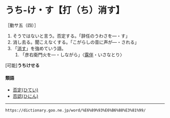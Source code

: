 # うち‐け・す【打（ち）消す】

［動サ五（四）］
1. そうではないと言う。否定する。「辞任のうわさを―・す」
2. 消し去る。聞こえなくする。「こがらしの音に声が―・される」
3. 「[消す](https://dictionary.goo.ne.jp/word/%E6%B6%88%E3%81%99/#jn-67874)」を強めていう語。    
    1.  「彦右衛門火を―・しながら」〈[露伴](https://dictionary.goo.ne.jp/word/person/%E5%B9%B8%E7%94%B0%E9%9C%B2%E4%BC%B4/#jn-74116)・いさなとり〉
        

\[可能\]**うちけせる**

#### 類語

-   [否定(ひてい)](https://dictionary.goo.ne.jp/word/%E5%90%A6%E5%AE%9A/#jn-185674)
-   [否認(ひにん)](https://dictionary.goo.ne.jp/word/%E5%90%A6%E8%AA%8D/#jn-186535)

---
`https://dictionary.goo.ne.jp/word/%E6%89%93%E6%B6%88%E3%81%99/`